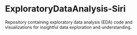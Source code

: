 # ExploratoryDataAnalysis-Siri
 Repository containing exploratory data analysis (EDA) code and visualizations for insightful data exploration and understanding.
